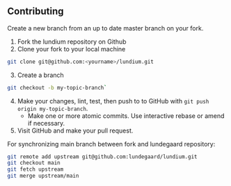 ## Contributing

Create a new branch from an up to date master branch on your fork.

1. Fork the lundium repository on Github
2. Clone your fork to your local machine

```sh
git clone git@github.com:<yourname>/lundium.git
```

3. Create a branch

```sh
git checkout -b my-topic-branch`
```

4. Make your changes, lint, test, then push to to GitHub with `git push origin my-topic-branch`.
   - Make one or more atomic commits. Use interactive rebase or amend if necessary.
5. Visit GitHub and make your pull request.

For synchronizing main branch between fork and lundegaard repository:

```sh
git remote add upstream git@github.com:lundegaard/lundium.git
git checkout main
git fetch upstream
git merge upstream/main
```
